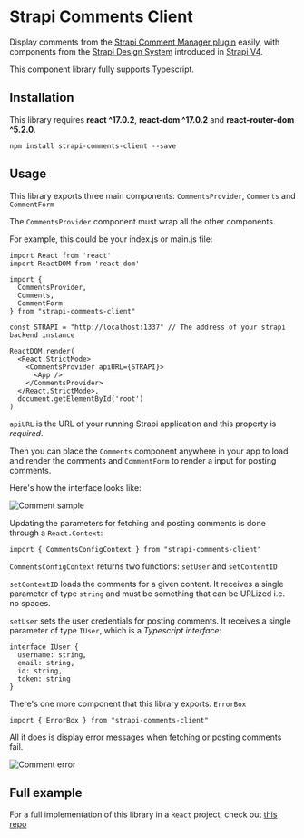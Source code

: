 # Strapi Comments Client

Display comments from the [Strapi Comment Manager plugin](https://npmjs.com/package/strapi-plugin-comment-manager) easily, with components from the [Strapi Design System](https://design-system-alpha.vercel.app) introduced in [Strapi V4](strapi.io/blog/announcing-strapi-v4).

This component library fully supports Typescript.

## Installation

This library requires **react ^17.0.2**, **react-dom ^17.0.2** and **react-router-dom ^5.2.0**.

    npm install strapi-comments-client --save

## Usage

This library exports three main components: `CommentsProvider`, `Comments` and `CommentForm`

The `CommentsProvider` component must wrap all the other components.

For example, this could be your index.js or main.js file:

    import React from 'react'
    import ReactDOM from 'react-dom'
     
    import {
      CommentsProvider,
      Comments,
      CommentForm
    } from "strapi-comments-client"
     
    const STRAPI = "http://localhost:1337" // The address of your strapi backend instance
     
    ReactDOM.render(
      <React.StrictMode>
        <CommentsProvider apiURL={STRAPI}>
          <App />
        </CommentsProvider>
      </React.StrictMode>,
      document.getElementById('root')
    )

`apiURL` is the URL of your running Strapi application and this property is *required*.

Then you can place the `Comments` component anywhere in your app to load and render the comments and `CommentForm` to render a input for posting comments.

Here's how the interface looks like:

![Comment sample](https://raw.githubusercontent.com/luisguve/strapi-comments-client/main/comment.PNG)

Updating the parameters for fetching and posting comments is done through a `React.Context`:

    import { CommentsConfigContext } from "strapi-comments-client"

`CommentsConfigContext` returns two functions: `setUser` and `setContentID`

`setContentID` loads the comments for a given content. It receives a single parameter of type `string` and must be something that can be URLized i.e. no spaces.

`setUser` sets the user credentials for posting comments. It receives a single parameter of type `IUser`, which is a *Typescript interface*:

    interface IUser {
      username: string,
      email: string,
      id: string,
      token: string
    }

There's one more component that this library exports: `ErrorBox`

    import { ErrorBox } from "strapi-comments-client"

All it does is display error messages when fetching or posting comments fail.

![Comment error](https://raw.githubusercontent.com/luisguve/strapi-comments-client/main/error.PNG)

## Full example

For a full implementation of this library in a `React` project, check out [this repo](https://github.com/luisguve/strapi-comments-client-example)
